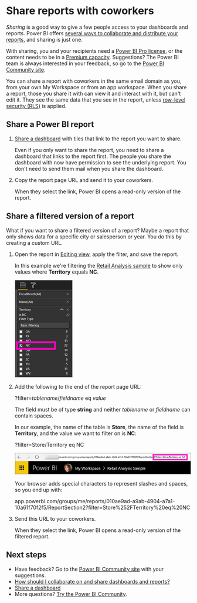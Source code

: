 <properties
   pageTitle="Share reports with coworkers"
   description="Learn how to share Power BI reports, and filtered reports, with coworkers in your organization."
   services="powerbi"
   documentationCenter=""
   authors="maggiesMSFT"
   manager="erikre"
   backup="ajayan"
   editor=""
   tags=""
   featuredVideoId="0tUwn8DHo3s"
   qualityFocus="complete"
   qualityDate="06/22/2016"/>

<tags
   ms.service="powerbi"
   ms.devlang="NA"
   ms.topic="article"
   ms.tgt_pltfrm="NA"
   ms.workload="powerbi"
   ms.date="09/14/2017"
   ms.author="maggies"/>

# Share reports with coworkers

*Sharing* is a good way to give a few people access to your dashboards and reports. Power BI offers [several ways to collaborate and distribute your reports](powerbi-service-how-should-i-share-my-dashboard.md), and sharing is just one.

With sharing, you and your recipients need a [Power BI Pro license](powerbi-free-vs-pro.md), or the content needs to be in a [Premium capacity](powerbi-premium.md). Suggestions? The Power BI team is always interested in your feedback, so go to the [Power BI Community site](https://community.powerbi.com/).

You can share a report with coworkers in the same email domain as you, from your own My Workspace or from an app workspace. When you share a report, those you share it with can view it and interact with it, but can't edit it. They see the same data that you see in the report, unless [row-level security (RLS)](powerbi-admin-rls.md) is applied. 

## Share a Power BI report

1. [Share a dashboard](powerbi-service-share-unshare-dashboard.md) with tiles that link to the report you want to share. 

    Even if you only want to share the report, you need to share a dashboard that links to the report first. The people you share the dashboard with now have permission to see the underlying report. You don't need to send them mail when you share the dashboard.

2. Copy the report page URL and send it to your coworkers. 

    When they select the link, Power BI opens a read-only version of the report.

## Share a filtered version of a report
What if you want to share a filtered version of a report? Maybe a report that only shows data for a specific city or salesperson or year. You do this by creating a custom URL.

1.   Open the report in [Editing view](powerbi-service-go-from-reading-view-to-editing-view.md), apply the filter, and save the report.

     In this example we're filtering the [Retail Analysis sample](powerbi-sample-tutorial-connect-to-the-samples.md) to show only values where **Territory** equals **NC**.

     ![Report filter pane](media/powerbi-service-share-report/power-bi-filter-report2.png)

2.  Add the following to the end of the report page URL:

    ?filter=*tablename*/*fieldname* eq *value*

     The field must be of type **string** and neither *tablename* or *fieldname* can contain spaces.

    In our example, the name of the table is **Store**, the name of the field is **Territory**, and the value we want to filter on is **NC**:

     ?filter=Store/Territory eq NC

    ![Filtered report URL](media/powerbi-service-share-report/power-bi-filter-url3.png)

    Your browser adds special characters to represent slashes and spaces, so you end up with:

    app.powerbi.com/groups/me/reports/010ae9ad-a9ab-4904-a7a1-10a61f70f2f5/ReportSection2?filter=Store%252FTerritory%20eq%20NC

3.  Send this URL to your coworkers. 

    When they select the link, Power BI opens a read-only version of the filtered report.

## Next steps

- Have feedback? Go to the [Power BI Community site](https://community.powerbi.com/) with your suggestions.
- [How should I collaborate on and share dashboards and reports?](powerbi-service-how-should-i-share-my-dashboard.md)
- [Share a dashboard](powerbi-service-share-unshare-dashboard.md)
- More questions? [Try the Power BI Community](http://community.powerbi.com/).

